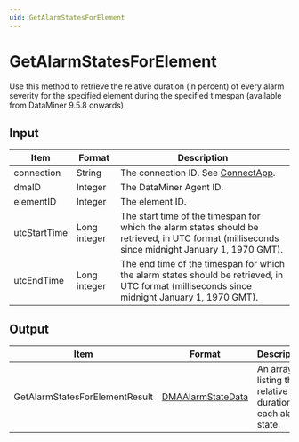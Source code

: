 ```yaml
---
uid: GetAlarmStatesForElement
---
```


# GetAlarmStatesForElement

Use this method to retrieve the relative duration (in percent) of every alarm severity for the specified element during the specified timespan (available from DataMiner 9.5.8 onwards).

## Input

| Item | Format | Description |
|--|--|--|
| connection | String | The connection ID. See [ConnectApp](xref:ConnectApp). |
| dmaID | Integer | The DataMiner Agent ID. |
| elementID | Integer | The element ID. |
| utcStartTime | Long integer | The start time of the timespan for which the alarm states should be retrieved, in UTC format (milliseconds since midnight January 1, 1970 GMT). |
| utcEndTime | Long integer | The end time of the timespan for which the alarm states should be retrieved, in UTC format (milliseconds since midnight January 1, 1970 GMT). |

## Output

| Item                           | Format            | Description                                                 |
|--------------------------------|-------------------|-------------------------------------------------------------|
| GetAlarmStatesForElementResult | [DMAAlarmStateData](xref:DMAAlarmStateData) | An array listing the relative duration of each alarm state. |
